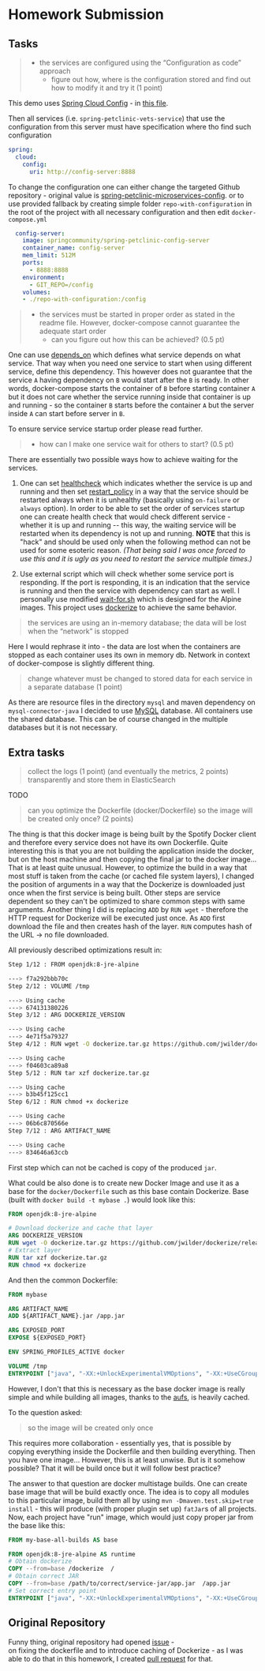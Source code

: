 # Homework Submission

## Tasks
>- the services are configured using the “Configuration as code” approach
>    - figure out how, where is the configuration stored and find out how to modify it and try it (1 point)

This demo uses [Spring Cloud Config](https://cloud.spring.io/spring-cloud-config/reference/html/) -
in [this file](spring-petclinic-config-server/src/main/resources/bootstrap.yml). 

Then all services (i.e. `spring-petclinic-vets-service`) that use the configuration from this server must have specification where tho find such configuration
```yaml
spring:
  cloud:
    config:
      uri: http://config-server:8888
```

To change the configuration one can either change the targeted Github repository - original value is
[spring-petclinic-microservices-config](https://github.com/spring-petclinic/spring-petclinic-microservices-config).
or to use provided fallback by creating simple folder `repo-with-configuration` in the root of the project with all necessary configuration 
and then edit `docker-compose.yml`
```yaml
  config-server:
    image: springcommunity/spring-petclinic-config-server
    container_name: config-server
    mem_limit: 512M
    ports:
      - 8888:8888
    environment:
      - GIT_REPO=/config
    volumes:
    - ./repo-with-configuration:/config
```

>- the services must be started in proper order as stated in the readme file. However, docker-compose cannot guarantee the adequate start order 
>    - can you figure out how this can be achieved? (0.5 pt)

One can use [depends_on](https://docs.docker.com/compose/compose-file/#depends_on) which defines what service depends on what service.
That way when you need one service to start when using different service, define this dependency.
This however does not guarantee that the service `A` having dependency on `B` would start after the `B` is ready. 
In other words, docker-compose starts the container of `B` before starting container `A` but it does not care whether the service 
running inside that container is up and running - so the container `B` starts before the container `A`
but the server inside `A` can start before server in `B`.

To ensure service service startup order please read further.

>    - how can I make one service wait for others to start? (0.5 pt)

There are essentially two possible ways how to achieve waiting for the services.
 
 1. One can set [healthcheck](https://docs.docker.com/compose/compose-file/#healthcheck) which indicates whether the service is up and
  running and then set [restart_policy](https://docs.docker.com/compose/compose-file/#restart_policy) in a way that the service
  should be restarted always when it is unhealthy (basically using `on-failure` or `always` option). 
  In order to be able to set the order of 
  services startup one can create health check that would check different service - whether it is up and running -- this way,
  the waiting service will be restarted when its dependency is not up and running. **NOTE** that this is "hack" and should be used only
  when the following method can not be used for some esoteric reason. *(That being said I was once forced to use this and it is ugly as 
  you need to restart the service multiple times.)*
 
 1. Use external script which will check whether some service port is responding.
 If the port is responding, it is an indication that the service is running and then the service with dependency can start as well.
 I personally use modified [wait-for.sh](https://github.com/Eficode/wait-for) which is designed for the Alpine images.
 This project uses [dockerize](https://github.com/jwilder/dockerize) to achieve the same behavior. 

> the services are using an in-memory database; the data will be lost when the “network” is stopped

Here I would rephrase it into - the data are lost when the containers are stopped as each container uses its own in memory db.
Network in context of docker-compose is slightly different thing. 

> change whatever must be changed to stored data for each service in a separate database (1 point)
 
As there are resource files in the directory `mysql` and maven dependency on `mysql-connector-java`
 I decided to use [MySQL](https://hub.docker.com/_/mysql) database. 
 All containers use the shared database. This can be of course changed in the multiple databases but it is not necessary.
 
## Extra tasks
> collect the logs (1 point) (and eventually the metrics, 2 points) transparently and store them in ElasticSearch

TODO

> can you optimize the Dockerfile (docker/Dockerfile) so the image will be created only once? (2 points)

The thing is that this docker image is being built by the Spotify Docker client and therefore every service does not have its own
 Dockerfile. Quite interesting this is that you are not building the application inside the docker, but on the host machine 
 and then copying the final jar to the docker image... That is at least quite unusual.
 However, to optimize the build in a way that most stuff is taken from the cache (or cached file system layers), 
 I changed the position of arguments in a way that the Dockerize is downloaded just once when the first service is being built.
 Other steps are service dependent so they can't be optimized to share common steps with same arguments.
 Another thing I did is replacing `ADD` by `RUN wget` - therefore the HTTP request for Dockerize will be executed just once.
 As `ADD` first download the file and then creates hash of the layer.
 `RUN` computes hash of the URL -> no file downloaded.  
 
 All previously described optimizations result in:
 ```bash
Step 1/12 : FROM openjdk:8-jre-alpine

 ---> f7a292bbb70c
Step 2/12 : VOLUME /tmp

 ---> Using cache
 ---> 674131380226
Step 3/12 : ARG DOCKERIZE_VERSION

 ---> Using cache
 ---> 4e71f5a79327
Step 4/12 : RUN wget -O dockerize.tar.gz https://github.com/jwilder/dockerize/releases/download/${DOCKERIZE_VERSION}/dockerize-alpine-linux-amd64-${DOCKERIZE_VERSION}.tar.gz

 ---> Using cache
 ---> f04603ca89a8
Step 5/12 : RUN tar xzf dockerize.tar.gz

 ---> Using cache
 ---> b3b45f125cc1
Step 6/12 : RUN chmod +x dockerize

 ---> Using cache
 ---> 06b6c870566e
Step 7/12 : ARG ARTIFACT_NAME

 ---> Using cache
 ---> 834646a63ccb
```
First step which can not be cached is copy of the produced `jar`. 
 
 What could be also done is to create new Docker Image and use it as a base for the `docker/Dockerfile` 
 such as this base contain Dockerize.
 Base (built with `docker build -t mybase .`) would look like this:
 ```dockerfile
FROM openjdk:8-jre-alpine

# Download dockerize and cache that layer
ARG DOCKERIZE_VERSION
RUN wget -O dockerize.tar.gz https://github.com/jwilder/dockerize/releases/download/${DOCKERIZE_VERSION}/dockerize-alpine-linux-amd64-${DOCKERIZE_VERSION}.tar.gz
# Extract layer
RUN tar xzf dockerize.tar.gz
RUN chmod +x dockerize
``` 
And then the common Dockerfile:
```dockerfile
FROM mybase

ARG ARTIFACT_NAME
ADD ${ARTIFACT_NAME}.jar /app.jar

ARG EXPOSED_PORT
EXPOSE ${EXPOSED_PORT}

ENV SPRING_PROFILES_ACTIVE docker

VOLUME /tmp
ENTRYPOINT ["java", "-XX:+UnlockExperimentalVMOptions", "-XX:+UseCGroupMemoryLimitForHeap", "-Djava.security.egd=file:/dev/./urandom","-jar","/app.jar"]
```
However, I don't that this is necessary as the base docker image is really simple and while building all images,
 thanks to the [aufs](https://en.wikipedia.org/wiki/Aufs), is heavily cached.

To the question asked:
> so the image will be created only once

This requires more collaboration - essentially yes,
 that is possible by copying everything inside the Dockerfile and then building everything. 
 Then you have one image... However, this is at least unwise. 
 But is it somehow possible? That it will be build once but it will follow best practice?   
 
The answer to that question are docker multistage builds.
One can create base image that will be build exactly once.
The idea is to copy all modules to this particular image, build them all by using 
`mvn -Dmaven.test.skip=true install` - this will produce (with proper plugin set up) `fatJar`s of all projects.
Now, each project have "run" image, which would just copy proper jar from the base like this:
```dockerfile
FROM my-base-all-builds AS base

FROM openjdk:8-jre-alpine AS runtime
# Obtain dockerize
COPY --from=base /dockerize  /
# Obtain correct JAR
COPY --from=base /path/to/correct/service-jar/app.jar  /app.jar
# Set correct entry point
ENTRYPOINT ["java", "-XX:+UnlockExperimentalVMOptions", "-XX:+UseCGroupMemoryLimitForHeap", "-Djava.security.egd=file:/dev/./urandom","-jar","/app.jar"]
```


## Original Repository
Funny thing, original repository had opened [issue](https://github.com/spring-petclinic/spring-petclinic-microservices/issues/136) -  
on fixing the dockerfile and to introduce caching of Dockerize - as I was able to do that in this homework, 
I created [pull request](https://github.com/spring-petclinic/spring-petclinic-microservices/pull/148) for that. 
